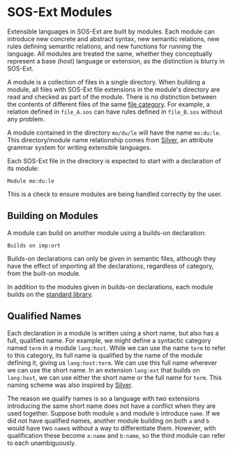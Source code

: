 # SOS-Ext Modules
Extensible languages in SOS-Ext are built by modules.  Each module can
introduce new concrete and abstract syntax, new semantic relations,
new rules defining semantic relations, and new functions for running
the language.  All modules are treated the same, whether they
conceptually represent a base (host) language or extension, as the
distinction is blurry in SOS-Ext.

A module is a collection of files in a single directory.  When
building a module, all files with SOS-Ext file extensions in the
module's directory are read and checked as part of the module.  There
is no distinction between the contents of different files of the same
[file category](langCategories.md).  For example, a relation defined
in `file_A.sos` can have rules defined in `file_B.sos` without any
problem.

A module contained in the directory `mo/du/le` will have the name
`mo:du:le`.  This directory/module name relationship comes from
[Silver](https://melt.cs.umn.edu/silver/concepts/modules/), an
attribute grammar system for writing extensible languages.

Each SOS-Ext file in the directory is expected to start with a
declaration of its module:
```
Module mo:du:le
```
This is a check to ensure modules are being handled correctly by the
user.


## Building on Modules
A module can build on another module using a builds-on declaration:
```
Builds on imp:ort
```
Builds-on declarations can only be given in semantic files, although
they have the effect of importing all the declarations, regardless of
category, from the built-on module.

In addition to the modules given in builds-on declarations, each
module builds on the [standard library](stdLib.md).


## Qualified Names
Each declaration in a module is written using a short name, but also
has a full, qualified name.  For example, we might define a syntactic
category named `term` in a module `lang:host`.  While we can use the
name `term` to refer to this category, its full name is qualified by
the name of the module defining it, giving us `lang:host:term`.  We
can use this full name wherever we can use the short name.  In an
extension `lang:ext` that builds on `lang:host`, we can use either the
short name or the full name for `term`.  This naming scheme was also
inspired by
[Silver](https://melt.cs.umn.edu/silver/concepts/modules/#names).

The reason we qualify names is so a language with two extensions
introducing the same short name does not have a conflict when they are
used together.  Suppose both module `a` and module `b` introduce
`name`.  If we did not have qualified names, another module building
on both `a` and `b` would have two `name`s without a way to
differentiate them.  However, with qualification these become `a:name`
and `b:name`, so the third module can refer to each unambiguously.
